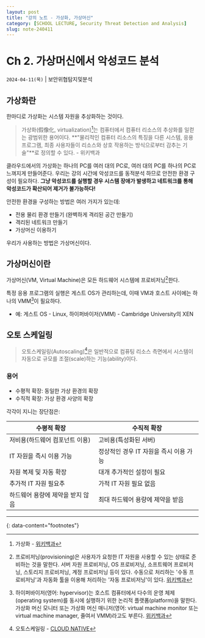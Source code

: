 ```yaml
---
layout: post
title: "강의 노트 - 가상화, 가상머신"
category: [SCHOOL LECTURE, Security Threat Detection and Analysis]
slug: note-240411
---
```


# Ch 2. 가상머신에서 악성코드 분석

`2024-04-11(목)` | 보안위협탐지및분석

## 가상화란

한마디로 가상화는 시스템 자원을 추상화하는 것이다.

> 가상화(假像化, virtualization)[^1]는 컴퓨터에서 컴퓨터 리소스의 추상화를 일컫는 광범위한 용어이다. **"물리적인 컴퓨터 리소스의 특징을 다른 시스템, 응용 프로그램, 최종 사용자들이 리소스와 상호 작용하는 방식으로부터 감추는 기술"**로 정의할 수 있다. - 위키백과

클라우드에서의 가상화는 하나의 PC를 여러 대의 PC로, 여러 대의 PC를 하나의 PC로 느껴지게 만들어준다. 우리는 강의 시간에 악성코드를 동적분석 하므로 안전한 환경 구성이 필요하다. **그냥 악성코드를 실행할 경우 시스템 장애가 발생하고 네트워크를 통해 악성코드가 확산되어 제거가 불가능하다!**

안전한 환경을 구성하는 방법은 여러 가지가 있는데:
- 전용 물리 환경 만들기 (완벽하게 격리된 공간 만들기)
- 격리된 네트워크 만들기
- 가상머신 이용하기

우리가 사용하는 방법은 가상머신이다.

## 가상머신이란 

가상머신(VM, Virtual Machine)은 모든 하드웨어 시스템에 프로비저닝[^2]한다. 

특정 응용 프로그램의 실행은 게스트 OS가 관리하는데, 이때 VM과 호스트 사이에는 하나의 VMM[^3]이 필요하다.

- 예: 게스트 OS - Linux, 하이퍼바이저(VMM) - Cambridge University의 XEN


## 오토 스케일링

> 오토스케일링(Autoscaling)[^4]은 일반적으로 컴퓨팅 리소스 측면에서 시스템이 자동으로 규모를 조절(scale)하는 기능(ability)이다.

### 용어
- 수평적 확장: 동일한 가상 환경의 확장
- 수직적 확장: 가상 환경 사양의 확장

각각이 지니는 장단점은:

|수평적 확장|수직적 확장|
|----------|----------|
|저비용(하드웨어 컴포넌트 이용) |고비용(특성화된 서버)|
|IT 자원을 즉시 이용 가능|정상적인 경우 IT 자원을 즉시 이용 가능|
|자원 복제 및 자동 확장|대개 추가적인 설정이 필요|
|추가적 IT 자원 필요추|가적 IT 자원 필요 없음|
|하드웨어 용량에 제약을 받지 않음 |최대 하드웨어 용량에 제약을 받음|




---
{: data-content="footnotes"}

[^1]: 가상화 - [위키백과](https://ko.wikipedia.org/wiki/%EA%B0%80%EC%83%81%ED%99%94)


[^2]: 프로비저닝(provisioning)은 사용자가 요청한 IT 자원을 사용할 수 있는 상태로 준비하는 것을 말한다. 서버 자원 프로비저닝, OS 프로비저닝, 소프트웨어 프로비저닝, 스토리지 프로비저닝, 계정 프로비저닝 등이 있다. 수동으로 처리하는 '수동 프로비저닝'과 자동화 툴을 이용해 처리하는 '자동 프로비저닝'이 있다. [위키백과](https://ko.wikipedia.org/wiki/%ED%94%84%EB%A1%9C%EB%B9%84%EC%A0%80%EB%8B%9D)


[^3]: 하이퍼바이저(영어: hypervisor)는 호스트 컴퓨터에서 다수의 운영 체제(operating system)를 동시에 실행하기 위한 논리적 플랫폼(platform)을 말한다. 가상화 머신 모니터 또는 가상화 머신 매니저(영어: virtual machine monitor 또는 virtual machine manager, 줄여서 VMM)라고도 부른다. [위키백과](https://ko.wikipedia.org/wiki/%ED%95%98%EC%9D%B4%ED%8D%BC%EB%B0%94%EC%9D%B4%EC%A0%80)


[^4]: 오토스케일링 - [CLOUD NATIVE](https://glossary.cncf.io/ko/auto-scaling/)





